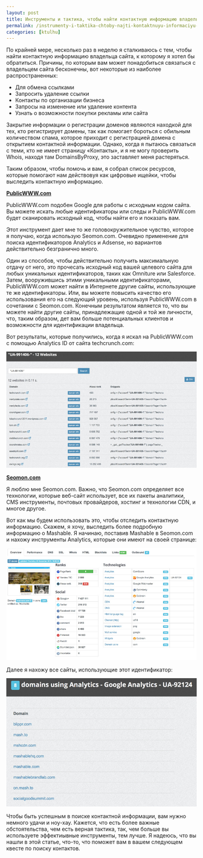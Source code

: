 ```yaml
---
layout: post
title: Инструменты и тактика, чтобы найти контактную информацию владельца сайта
permalink: /instrumenty-i-taktika-chtoby-najti-kontaktnuyu-informaciyu-vladelca-sajta.html
categories: [ktulhu]
---
```



		
По крайней мере, несколько раз в неделю я сталкиваюсь с тем, чтобы найти контактную информацию владельца сайта, к которому я хотел бы обратиться. Причины, по которым вам может понадобиться связаться с владельцем сайта бесконечны, вот некоторые из наиболее распространенных:

<ul>
<li>Для обмена ссылками</li>
<li>Запросить удаление ссылки</li>
<li>Контакты по организации бизнеса</li>
<li>Запросы на изменение или удаление контента</li>
<li>Узнать о возможности покупки рекламы или сайта</li>
</ul>

Закрытие информации о регистрации доменов являются находкой для тех, кто регистрирует домены, так как помогает бороться с обильным количеством спама, которое приходит с регистрацией домена с открытием контактной информации. Однако, когда я пытаюсь связаться с теми, кто не имеет страницу &#171;Контакты&#187;, и я не могу проверить Whois, находя там DomainsByProxy, это заставляет меня растеряться.


Таким образом, чтобы помочь и вам, я собрал список ресурсов, которые помогают нам действовуя как цифровые ищейки, чтобы выследить контактную информацию.

<span id="more-954"></span>

<strong><a href="https://publicwww.com/">PublicWWW.com</a></strong>


PublicWWW.com подобен Google для работы с исходным кодом сайта. Вы можете искать любые идентификаторы или следы и PublicWWW.com будет сканировать исходный код, чтобы найти его и показать вам.


Этот инструмент дает мне то же головокружительное чувство, которое я получаю, когда использую Seomon.com. Очевидно применение для поиска идентификаторов Analytics и Adsense, но вариантов действительно безгранично много.


Один из способов, чтобы действительно получить максимальную отдачу от него, это прочесать исходный код вашей целевого сайта для любых уникальных идентификаторов, таких как Omniture или Salesforce. Затем, вооружившись этими уникальными идентификаторами, PublicWWW.com может найти в Интернете другие сайты, использующие те же идентификаторы. Или, вы можете повысить качество его использования его на следующий уровень, используя PublicWWW.com в сочетании с Seomon.com. Конечным результатом является то, что вы можете найти другие сайты, принадлежащие одной и той же личности, что, таким образом, дет вам больше потенциальных клиентов и возможности для идентификации владельца.


Вот результаты, которые получились, когда я искал на PublicWWW.com с помощью Analytics ID от сайта techcrunch.com:



![_config.yml](/images/ktulhu/instrumenty-i-taktika-chtoby-najti-kontaktnuyu-informaciyu-vladelca-sajta-1.jpg)



<strong><a href="https://seomon.com/">Seomon.com</a></strong>


Я люблю мне Seomon.com. Важно, что Seomon.com определяет все технологии, которые веб-сайт использует, все их пакеты аналитики, CMS инструменты, почтовых провайдеров, хостинг и технологии CDN, и многое другое.


Вот как мы будем использовать это, чтобы отследить контактную информацию. Скажем, я хочу, выследить более подробную информацию о Mashable. Я начинаю, поставив Mashable в Seomon.com и нахожу инструменты Analytics, которые они имеют на своей странице:



![_config.yml](/images/ktulhu/instrumenty-i-taktika-chtoby-najti-kontaktnuyu-informaciyu-vladelca-sajta-2.jpg)



Далее я нахожу все сайты, использующие этот идентификатор:



![_config.yml](/images/ktulhu/instrumenty-i-taktika-chtoby-najti-kontaktnuyu-informaciyu-vladelca-sajta-3.jpg)



Чтобы быть успешным в поиске контактной информации, вам нужно немного удачи и ноу-хау. Кажется, что есть более важные обстоятельства, чем есть верная тактика, так, чем больше вы используете эффектиывные инструменты, тем лучше. Я надеюсь, что вы нашли в этой статье, что-то, что поможет вам в вашем следующем квесте по поиску контактов.

			
